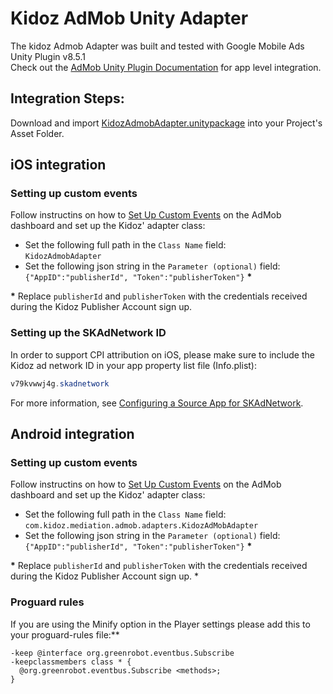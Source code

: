 # Kidoz AdMob Unity Adapter

The kidoz Admob Adapter was built and tested with Google Mobile Ads Unity Plugin v8.5.1<BR>
Check out the [AdMob Unity Plugin Documentation](https://developers.google.com/admob/unity/start) for app level integration.

## Integration Steps:

Download and import [KidozAdmobAdapter.unitypackage](/Mediation/AdMob%20Adapter/Unity/KidozAdmobAdapter.unitypackage) into your Project's Asset Folder.

## iOS integration

### Setting up custom events
Follow instructins on how to [Set Up Custom Events](https://developers.google.com/admob/ios/custom-events/setup#create) on the AdMob dashboard and set up the Kidoz' adapter class:
* Set the following full path in the `Class Name` field: </br>
`KidozAdmobAdapter`
* Set the following json string in the `Parameter (optional)` field: </br>
`{"AppID":"publisherId", "Token":"publisherToken"}` <B>*</B>

<B>*</B> Replace `publisherId` and `publisherToken` with the credentials received during the Kidoz Publisher Account sign up.

### Setting up the SKAdNetwork ID

In order to support CPI attribution on iOS, please make sure to include the Kidoz ad network ID in your app property list file (Info.plist):

```java
v79kvwwj4g.skadnetwork	
```
For more information, see [Configuring a Source App for SKAdNetwork](https://developer.apple.com/documentation/storekit/skadnetwork/configuring_a_source_app).

## Android integration

### Setting up custom events
Follow instructins on how to [Set Up Custom Events](https://developers.google.com/admob/android/custom-events/setup#create) on the AdMob dashboard and set up the Kidoz' adapter class:
* Set the following full path in the `Class Name` field: </br>
`com.kidoz.mediation.admob.adapters.KidozAdMobAdapter`
* Set the following json string in the `Parameter (optional)` field: </br>
`{"AppID":"publisherId", "Token":"publisherToken"}` <B>*</B>

<B>*</B> Replace `publisherId` and `publisherToken` with the credentials received during the Kidoz Publisher Account sign up.
* 
### Proguard rules
If you are using the Minify option in the Player settings please add this to your proguard-rules file:**  
```
-keep @interface org.greenrobot.eventbus.Subscribe  
-keepclassmembers class * {  
  @org.greenrobot.eventbus.Subscribe <methods>;  
}
```
